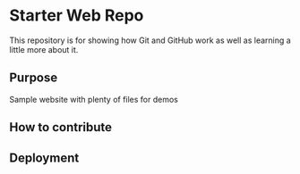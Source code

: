 # Starter Web Repo

This repository is for showing how Git and GitHub work as well as learning a little more about it. 

## Purpose

Sample website with plenty of files for demos

## How to contribute

## Deployment